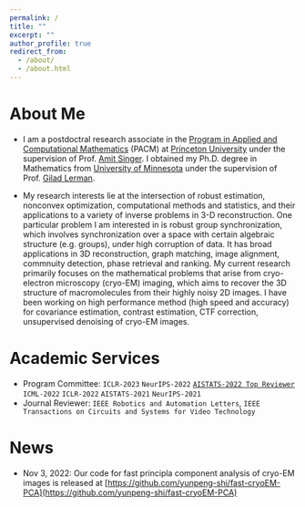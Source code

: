 ```yaml
---
permalink: /
title: ""
excerpt: ""
author_profile: true
redirect_from: 
  - /about/
  - /about.html
---
```


# About Me

* I am a postdoctral research associate in the [Program in Applied and Computational Mathematics](https://www.pacm.princeton.edu/) (PACM) at [Princeton University](https://www.princeton.edu/) under the supervision of Prof. [Amit Singer](https://web.math.princeton.edu/~amits/). I obtained my Ph.D. degree in Mathematics from [University of Minnesota](https://www.umn.edu/) under the supervision of Prof. [Gilad Lerman](http://www-users.math.umn.edu/~lerman/).  

* My research interests lie at the intersection of robust estimation, nonconvex optimization, computational methods and statistics, and their applications to a variety of inverse problems in 3-D reconstruction. One particular problem I am interested in is robust group synchronization, which involves synchronization over a space with certain algebraic structure (e.g. groups), under high corruption of data. It has broad applications in 3D reconstruction, graph matching, image alignment, commnuity detection, phase retrieval and ranking. My current research primarily focuses on the mathematical problems that arise from cryo-electron microscopy (cryo-EM) imaging, which aims to recover the 3D structure of macromolecules from their highly noisy 2D images. I have been working on high performance method (high speed and accuracy) for covariance estimation, contrast estimation, CTF correction, unsupervised denoising of cryo-EM images.

# Academic Services
* Program Committee: ``ICLR-2023`` ``NeurIPS-2022`` [``AISTATS-2022 Top Reviewer``](https://virtual.aistats.org/Conferences/2022/Reviewers) ``ICML-2022`` ``ICLR-2022`` ``AISTATS-2021`` ``NeurIPS-2021``
* Journal Reviewer: ``IEEE Robotics and Automation Letters``, ``IEEE Transactions on Circuits and Systems for Video Technology``

# News
* Nov 3, 2022: Our code for fast principla component analysis of cryo-EM images is released at [https://github.com/yunpeng-shi/fast-cryoEM-PCA](https://github.com/yunpeng-shi/fast-cryoEM-PCA)
